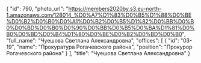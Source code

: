 {
    "id": 790,
    "photo_url": "https://members2020by.s3.eu-north-1.amazonaws.com/128014_%D0%A7%D1%83%D0%B5%D1%88%D0%BE%D0%B2%D0%B0%D0%A1%D0%B2%D0%B5%D1%82%D0%BB%D0%B0%D0%BD%D0%B0%D0%90%D0%BB%D0%B5%D0%BA%D1%81%D0%B0%D0%BD%D0%B4%D1%80%D0%BE%D0%B2%D0%BD%D0%B0",
    "full_name": "Чуешова Светлана Александровна",
    "offices": [
        {
            "id": "03-19",
            "name": "Прокуратура Рогачевского района",
            "position": "Прокурор Рогачевского района"
        }
    ],
    "title": "Чуешова Светлана Александровна"
}